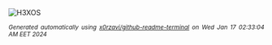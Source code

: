 <div align="justify">
<picture>
    <source media="(prefers-color-scheme: dark)" srcset="https://i.ibb.co/87G8tZM/output-gif.gif">
    <source media="(prefers-color-scheme: light)" srcset="https://i.ibb.co/87G8tZM/output-gif.gif">
    <img alt="H3XOS" src="https://i.ibb.co/87G8tZM/output-gif.gif">
</picture>

<sub><i>Generated automatically using [x0rzavi/github-readme-terminal](https://github.com/x0rzavi/github-readme-terminal) on Wed Jan 17 02:33:04 AM EET 2024</i></sub>
</div>